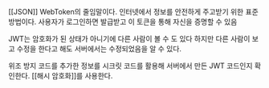[[JSON]] WebToken의 줄임말이다.
인터넷에서 정보를 안전하게 주고받기 위한 표준 방법이다.
사용자가 로그인하면 발급받고
이 토큰을 통해 자신을 증명할 수 있음

JWT는 암호화가 된 상태가 아니기에 다른 사람이 볼 수 도 있다
하지만 다른 사람이 보고 수정을 한다고 해도 서버에서는 수정되었음을 알 수 있다.

위조 방지 코드를 추가한 정보를 시크릿 코드를 활용해 서버에서 만든 JWT 코드인지 확인한다.
[[해시 암호화]]를 사용한다.
